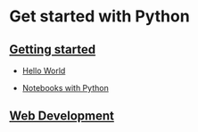 Get started with Python
=======


## [Getting started](https://github.com/Japhilko/DataAnalysis/tree/master/portfolio/python/PythonFiles)

- [Hello World](https://github.com/Japhilko/DataAnalysis/blob/master/portfolio/python/PythonFiles/HalloWelt.py)

- [Notebooks with Python](https://github.com/Japhilko/DataAnalysis/blob/master/portfolio/python/Notebooks/notebooks.Rmd)


## [Web Development](https://github.com/Japhilko/DataAnalysis/blob/master/portfolio/python/WebDevelopment/Django.Rmd)